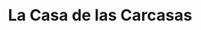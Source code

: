 ---
title: "La Casa de las Carcasas"
url: /anglet/la-casa-de-las-carcasas/
shop: téléphone portable
---